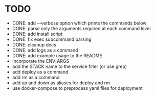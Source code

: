 # TODO

 * DONE: add --verbose option which prints the commands below
 * DONE: parse only the arguments required at each command level
 * DONE: add install script
 * DONE: fix exec subcommand parsing
 * DONE: cleanup docs
 * DONE: add logs as a command
 * DONE: add example usage to the README
 * incorporate the ENV_ARGS
 * add the STACK name to the service filter (or use grep)
 * add deploy as a command
 * add rm as a command
 * add up and down as aliases for deploy and rm
 * use docker-compose to preprocess yaml files for deployment
